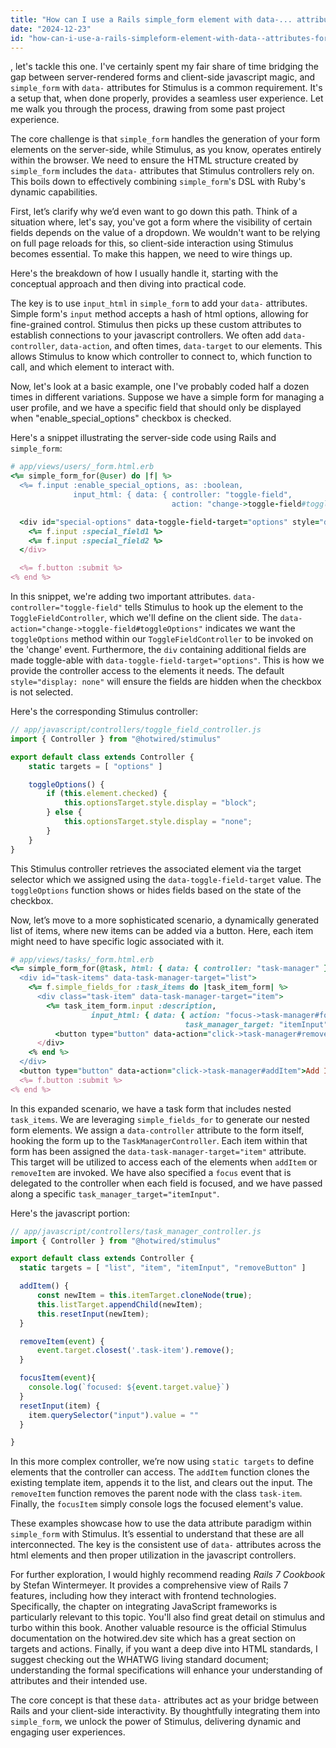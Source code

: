 ```yaml
---
title: "How can I use a Rails simple_form element with data-... attributes for Stimulus?"
date: "2024-12-23"
id: "how-can-i-use-a-rails-simpleform-element-with-data--attributes-for-stimulus"
---
```


, let's tackle this one. I've certainly spent my fair share of time bridging the gap between server-rendered forms and client-side javascript magic, and `simple_form` with `data-` attributes for Stimulus is a common requirement. It's a setup that, when done properly, provides a seamless user experience. Let me walk you through the process, drawing from some past project experience.

The core challenge is that `simple_form` handles the generation of your form elements on the server-side, while Stimulus, as you know, operates entirely within the browser. We need to ensure the HTML structure created by `simple_form` includes the `data-` attributes that Stimulus controllers rely on. This boils down to effectively combining `simple_form`'s DSL with Ruby's dynamic capabilities.

First, let’s clarify why we’d even want to go down this path. Think of a situation where, let's say, you've got a form where the visibility of certain fields depends on the value of a dropdown. We wouldn't want to be relying on full page reloads for this, so client-side interaction using Stimulus becomes essential. To make this happen, we need to wire things up.

Here's the breakdown of how I usually handle it, starting with the conceptual approach and then diving into practical code.

The key is to use `input_html` in `simple_form` to add your `data-` attributes. Simple form's `input` method accepts a hash of html options, allowing for fine-grained control. Stimulus then picks up these custom attributes to establish connections to your javascript controllers. We often add `data-controller`, `data-action`, and often times, `data-target` to our elements. This allows Stimulus to know which controller to connect to, which function to call, and which element to interact with.

Now, let's look at a basic example, one I've probably coded half a dozen times in different variations. Suppose we have a simple form for managing a user profile, and we have a specific field that should only be displayed when "enable_special_options" checkbox is checked.

Here's a snippet illustrating the server-side code using Rails and `simple_form`:

```ruby
# app/views/users/_form.html.erb
<%= simple_form_for(@user) do |f| %>
  <%= f.input :enable_special_options, as: :boolean,
              input_html: { data: { controller: "toggle-field",
                                    action: "change->toggle-field#toggleOptions" } } %>

  <div id="special-options" data-toggle-field-target="options" style="display: none">
    <%= f.input :special_field1 %>
    <%= f.input :special_field2 %>
  </div>

  <%= f.button :submit %>
<% end %>
```

In this snippet, we're adding two important attributes. `data-controller="toggle-field"` tells Stimulus to hook up the element to the `ToggleFieldController`, which we'll define on the client side. The `data-action="change->toggle-field#toggleOptions"` indicates we want the `toggleOptions` method within our `ToggleFieldController` to be invoked on the 'change' event. Furthermore, the `div` containing additional fields are made toggle-able with `data-toggle-field-target="options"`. This is how we provide the controller access to the elements it needs. The default `style="display: none"` will ensure the fields are hidden when the checkbox is not selected.

Here's the corresponding Stimulus controller:

```javascript
// app/javascript/controllers/toggle_field_controller.js
import { Controller } from "@hotwired/stimulus"

export default class extends Controller {
    static targets = [ "options" ]

    toggleOptions() {
        if (this.element.checked) {
            this.optionsTarget.style.display = "block";
        } else {
            this.optionsTarget.style.display = "none";
        }
    }
}
```

This Stimulus controller retrieves the associated element via the target selector which we assigned using the `data-toggle-field-target` value. The `toggleOptions` function shows or hides fields based on the state of the checkbox.

Now, let’s move to a more sophisticated scenario, a dynamically generated list of items, where new items can be added via a button. Here, each item might need to have specific logic associated with it.

```ruby
# app/views/tasks/_form.html.erb
<%= simple_form_for(@task, html: { data: { controller: "task-manager" } }) do |f| %>
  <div id="task-items" data-task-manager-target="list">
    <%= f.simple_fields_for :task_items do |task_item_form| %>
      <div class="task-item" data-task-manager-target="item">
        <%= task_item_form.input :description,
                  input_html: { data: { action: "focus->task-manager#focusItem",
                                       task_manager_target: "itemInput" }}%>
          <button type="button" data-action="click->task-manager#removeItem" data-task-manager-target="removeButton">Remove</button>
      </div>
    <% end %>
  </div>
  <button type="button" data-action="click->task-manager#addItem">Add Item</button>
  <%= f.button :submit %>
<% end %>
```

In this expanded scenario, we have a task form that includes nested `task_items`. We are leveraging `simple_fields_for` to generate our nested form elements. We assign a `data-controller` attribute to the form itself, hooking the form up to the `TaskManagerController`. Each item within that form has been assigned the `data-task-manager-target="item"` attribute. This target will be utilized to access each of the elements when `addItem` or `removeItem` are invoked. We have also specified a `focus` event that is delegated to the controller when each field is focused, and we have passed along a specific `task_manager_target="itemInput"`.

Here's the javascript portion:

```javascript
// app/javascript/controllers/task_manager_controller.js
import { Controller } from "@hotwired/stimulus"

export default class extends Controller {
  static targets = [ "list", "item", "itemInput", "removeButton" ]

  addItem() {
      const newItem = this.itemTarget.cloneNode(true);
      this.listTarget.appendChild(newItem);
      this.resetInput(newItem);
  }

  removeItem(event) {
      event.target.closest('.task-item').remove();
  }

  focusItem(event){
    console.log(`focused: ${event.target.value}`)
  }
  resetInput(item) {
    item.querySelector("input").value = ""
  }

}
```

In this more complex controller, we’re now using `static targets` to define elements that the controller can access. The `addItem` function clones the existing template item, appends it to the list, and clears out the input. The `removeItem` function removes the parent node with the class `task-item`. Finally, the `focusItem` simply console logs the focused element's value.

These examples showcase how to use the data attribute paradigm within `simple_form` with Stimulus. It’s essential to understand that these are all interconnected. The key is the consistent use of `data-` attributes across the html elements and then proper utilization in the javascript controllers.

For further exploration, I would highly recommend reading *Rails 7 Cookbook* by Stefan Wintermeyer. It provides a comprehensive view of Rails 7 features, including how they interact with frontend technologies. Specifically, the chapter on integrating JavaScript frameworks is particularly relevant to this topic. You'll also find great detail on stimulus and turbo within this book. Another valuable resource is the official Stimulus documentation on the hotwired.dev site which has a great section on targets and actions. Finally, if you want a deep dive into HTML standards, I suggest checking out the WHATWG living standard document; understanding the formal specifications will enhance your understanding of attributes and their intended use.

The core concept is that these `data-` attributes act as your bridge between Rails and your client-side interactivity. By thoughtfully integrating them into `simple_form`, we unlock the power of Stimulus, delivering dynamic and engaging user experiences.

